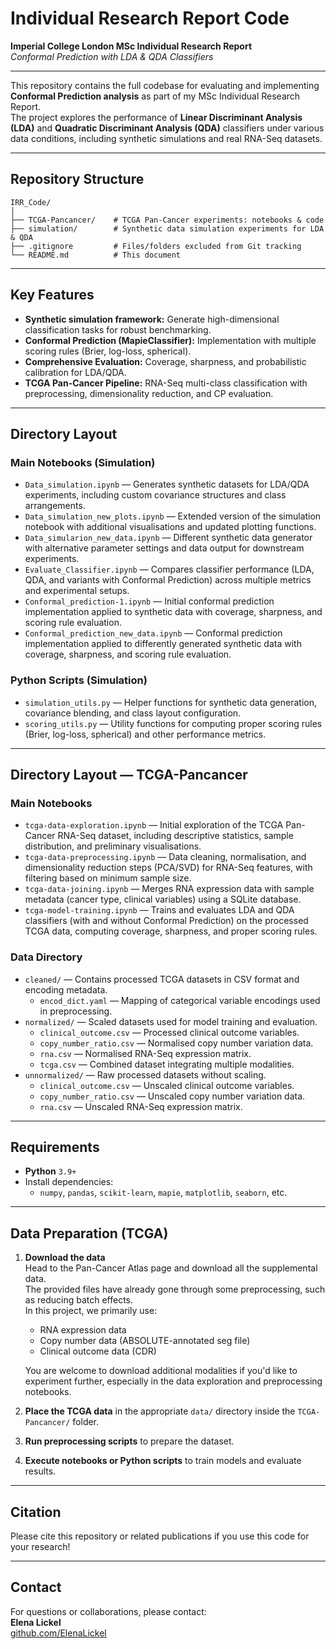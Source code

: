 # Individual Research Report Code

**Imperial College London MSc Individual Research Report**  
*Conformal Prediction with LDA & QDA Classifiers*

---

This repository contains the full codebase for evaluating and implementing **Conformal Prediction analysis** as part of my MSc Individual Research Report.  
The project explores the performance of **Linear Discriminant Analysis (LDA)** and **Quadratic Discriminant Analysis (QDA)** classifiers under various data conditions, including synthetic simulations and real RNA-Seq datasets.

---

## Repository Structure

```
IRR_Code/
│
├── TCGA-Pancancer/    # TCGA Pan-Cancer experiments: notebooks & code
├── simulation/        # Synthetic data simulation experiments for LDA & QDA
├── .gitignore         # Files/folders excluded from Git tracking
└── README.md          # This document
```

---

## Key Features

- **Synthetic simulation framework:** Generate high-dimensional classification tasks for robust benchmarking.
- **Conformal Prediction (MapieClassifier):** Implementation with multiple scoring rules (Brier, log-loss, spherical).
- **Comprehensive Evaluation:** Coverage, sharpness, and probabilistic calibration for LDA/QDA.
- **TCGA Pan-Cancer Pipeline:** RNA-Seq multi-class classification with preprocessing, dimensionality reduction, and CP evaluation.

---

## Directory Layout

### Main Notebooks (Simulation)
- `Data_simulation.ipynb` — Generates synthetic datasets for LDA/QDA experiments, including custom covariance structures and class arrangements.
- `Data_simulation_new_plots.ipynb` — Extended version of the simulation notebook with additional visualisations and updated plotting functions.
- `Data_simularion_new_data.ipynb` — Different synthetic data generator with alternative parameter settings and data output for downstream experiments.
- `Evaluate_Classifier.ipynb` — Compares classifier performance (LDA, QDA, and variants with Conformal Prediction) across multiple metrics and experimental setups.
- `Conformal_prediction-1.ipynb` — Initial conformal prediction implementation applied to synthetic data with coverage, sharpness, and scoring rule evaluation.
- `Conformal_prediction_new_data.ipynb` — Conformal prediction implementation applied to differently generated synthetic data with coverage, sharpness, and scoring rule evaluation.

### Python Scripts (Simulation)
- `simulation_utils.py` — Helper functions for synthetic data generation, covariance blending, and class layout configuration.
- `scoring_utils.py` — Utility functions for computing proper scoring rules (Brier, log-loss, spherical) and other performance metrics.

---

## Directory Layout — TCGA-Pancancer

### Main Notebooks
- `tcga-data-exploration.ipynb` — Initial exploration of the TCGA Pan-Cancer RNA-Seq dataset, including descriptive statistics, sample distribution, and preliminary visualisations.
- `tcga-data-preprocessing.ipynb` — Data cleaning, normalisation, and dimensionality reduction steps (PCA/SVD) for RNA-Seq features, with filtering based on minimum sample size.
- `tcga-data-joining.ipynb` — Merges RNA expression data with sample metadata (cancer type, clinical variables) using a SQLite database.
- `tcga-model-training.ipynb` — Trains and evaluates LDA and QDA classifiers (with and without Conformal Prediction) on the processed TCGA data, computing coverage, sharpness, and proper scoring rules.

### Data Directory
- `cleaned/` — Contains processed TCGA datasets in CSV format and encoding metadata.
  - `encod_dict.yaml` — Mapping of categorical variable encodings used in preprocessing.
- `normalized/` — Scaled datasets used for model training and evaluation.
  - `clinical_outcome.csv` — Processed clinical outcome variables.
  - `copy_number_ratio.csv` — Normalised copy number variation data.
  - `rna.csv` — Normalised RNA-Seq expression matrix.
  - `tcga.csv` — Combined dataset integrating multiple modalities.
- `unnormalized/` — Raw processed datasets without scaling.
  - `clinical_outcome.csv` — Unscaled clinical outcome variables.
  - `copy_number_ratio.csv` — Unscaled copy number variation data.
  - `rna.csv` — Unscaled RNA-Seq expression matrix.

---

## Requirements

- **Python** `3.9+`
- Install dependencies:
  - `numpy`, `pandas`, `scikit-learn`, `mapie`, `matplotlib`, `seaborn`, etc.

---

## Data Preparation (TCGA)

1. **Download the data**  
   Head to the Pan-Cancer Atlas page and download all the supplemental data.  
   The provided files have already gone through some preprocessing, such as reducing batch effects.  
   In this project, we primarily use:
   - RNA expression data
   - Copy number data (ABSOLUTE-annotated seg file)
   - Clinical outcome data (CDR)

   You are welcome to download additional modalities if you'd like to experiment further, especially in the data exploration and preprocessing notebooks.

2. **Place the TCGA data** in the appropriate `data/` directory inside the `TCGA-Pancancer/` folder.

3. **Run preprocessing scripts** to prepare the dataset.

4. **Execute notebooks or Python scripts** to train models and evaluate results.
---

## Citation

Please cite this repository or related publications if you use this code for your research!

---

## Contact

For questions or collaborations, please contact:  
**Elena Lickel**  
[github.com/ElenaLickel](https://github.com/ElenaLickel)

